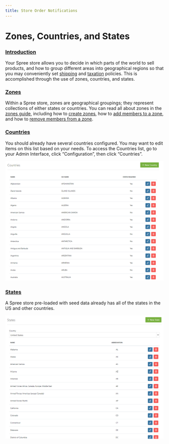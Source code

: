 ```yaml
---
title: Store Order Notifications
---
```


# Zones, Countries, and States

### [Introduction](zones-countries-states.md#introduction) <a id="introduction"></a>

Your Spree store allows you to decide in which parts of the world to sell products, and how to group different areas into geographical regions so that you may conveniently set [shipping](../shipments/shipments-description.md) and [taxation](taxes.md#zones) policies. This is accomplished through the use of zones, countries, and states.

### [Zones](zones-countries-states.md#zones) <a id="zones"></a>

Within a Spree store, zones are geographical groupings; they represent collections of either states or countries. You can read all about zones in the [zones guide](../shipments/zones.md#zones), including how to [create zones](../shipments/zones.md#creating-a-zone), how to [add members to a zone](../shipments/zones.md#adding-members-to-a-zone), and how to [remove members from a zone](../shipments/zones.md#removing-members-from-a-zone).

### [Countries](zones-countries-states.md#countries) <a id="countries"></a>

You should already have several countries configured. You may want to edit items on this list based on your needs. To access the Countries list, go to your Admin Interface, click “Configuration”, then click “Countries”.

![Countries List](../.gitbook/assets/image%20%2831%29.png)

### [States](zones-countries-states.md#states) <a id="states"></a>

A Spree store pre-loaded with seed data already has all of the states in the US and other countries.

![US States](../.gitbook/assets/image%20%2828%29.png)

